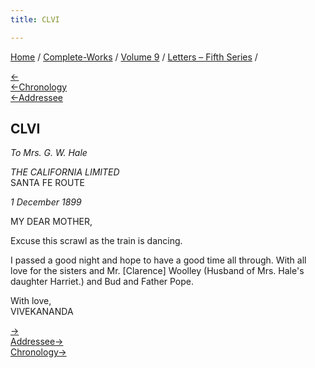 ```yaml
---
title: CLVI

---
```

<div>

[Home](../../../index.htm) / [Complete-Works](../../complete_works.htm)
/ [Volume 9](../volume_9_contents.htm) / [Letters – Fifth
Series](letters_fifth_series_contents.htm) /

[←](155_dhira_mata.htm)  
[←Chronology](155_dhira_mata.htm)  
[←Addressee](147_mother.htm)

## CLVI

*To Mrs. G. W. Hale*

*THE CALIFORNIA LIMITED*  
SANTA FE ROUTE

*1 December 1899*

MY DEAR MOTHER,

Excuse this scrawl as the train is dancing.

I passed a good night and hope to have a good time all through. With all
love for the sisters and Mr. \[Clarence\] Woolley (Husband of Mrs.
Hale's daughter Harriet.) and Bud and Father Pope.

With love,  
VIVEKANANDA

[→](157_margot.htm)  
[Addressee→](158_mother.htm)  
[Chronology→](157_margot.htm)

</div>
